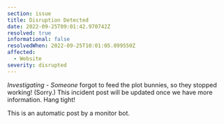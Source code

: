 ```yaml
---
section: issue
title: Disruption Detected
date: 2022-09-25T09:01:42.970742Z
resolved: true
informational: false
resolvedWhen: 2022-09-25T10:01:05.099550Z
affected:
  - Website
severity: disrupted
---
```

*Investigating* - _Someone_ forgot to feed the plot bunnies, so they stopped working! (Sorry.) This incident post will be updated once we have more information. Hang tight!

This is an automatic post by a monitor bot.
        